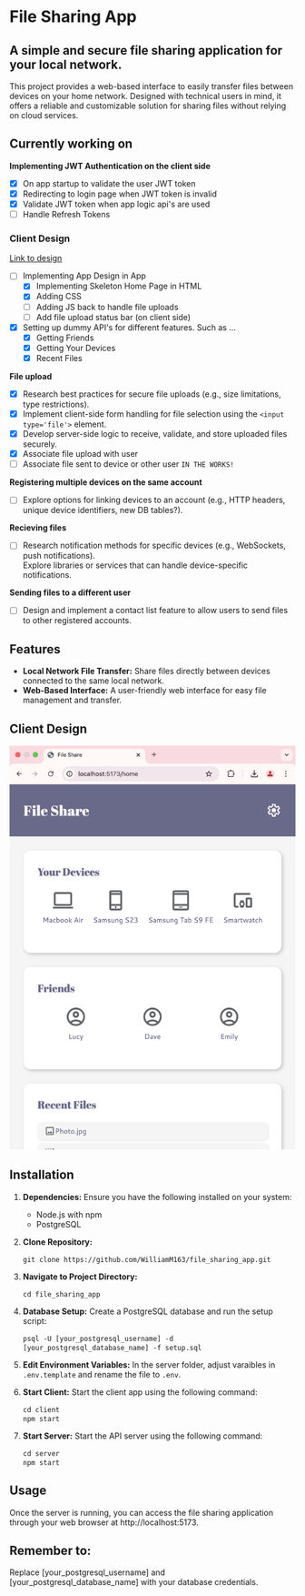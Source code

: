 # File Sharing App
## A simple and secure file sharing application for your local network.
This project provides a web-based interface to easily transfer files between devices on your home network.  Designed with technical users in mind, it offers a reliable and customizable solution for sharing files without relying on cloud services.

## Currently working on
**Implementing JWT Authentication on the client side**
- [x] On app startup to validate the user JWT token
- [x] Redirecting to login page when JWT token is invalid
- [x] Validate JWT token when app logic api's are used
- [ ] Handle Refresh Tokens

### Client Design
[Link to design](./style.png)
- [ ] Implementing App Design in App
  - [x] Implementing Skeleton Home Page in HTML
  - [x] Adding CSS
  - [ ] Adding JS back to handle file uploads
  - [ ] Add file upload status bar (on client side)
- [x] Setting up dummy API's for different features. Such as ...
  - [x] Getting Friends
  - [x] Getting Your Devices
  - [x] Recent Files

**File upload**
- [x] Research best practices for secure file uploads (e.g., size limitations, type restrictions).
- [x] Implement client-side form handling for file selection using the `<input type='file'>` element.
- [x] Develop server-side logic to receive, validate, and store uploaded files securely.
- [x] Associate file upload with user
- [ ] Associate file sent to device or other user `IN THE WORKS!`

**Registering multiple devices on the same account**
- [ ] Explore options for linking devices to an account (e.g., HTTP headers, unique device identifiers, new DB tables?).

**Recieving files**
- [ ] Research notification methods for specific devices (e.g., WebSockets, push notifications).  
    Explore libraries or services that can handle device-specific notifications.

**Sending files to a different user**
- [ ] Design and implement a contact list feature to allow users to send files to other registered accounts.

## Features
- **Local Network File Transfer:** Share files directly between devices connected to the same local network.
- **Web-Based Interface:** A user-friendly web interface for easy file management and transfer.
<!-- - **Secure Connection:** [Mention any security measures implemented, e.g., HTTPS, authentication] -->

## Client Design
![Design File](./style.png)

## Installation
1. **Dependencies:** Ensure you have the following installed on your system:
    - Node.js with npm  
    - PostgreSQL

2. **Clone Repository:**  
    ``` /bin/bash
    git clone https://github.com/WilliamM163/file_sharing_app.git
    ```

3. **Navigate to Project Directory:**  
    ``` /bin/bash
    cd file_sharing_app
    ```

4. **Database Setup:** Create a PostgreSQL database and run the setup script:  
    ``` /bin/bash
    psql -U [your_postgresql_username] -d [your_postgresql_database_name] -f setup.sql
    ```
5. **Edit Environment Variables:**
In the server folder, adjust varaibles in `.env.template` and rename the file to `.env`.

6. **Start Client:** Start the client app using the following command:
    ``` /bin/bash
    cd client
    npm start
    ```

7. **Start Server:** Start the API server using the following command:  
    ``` /bin/bash
    cd server
    npm start
    ```

## Usage
Once the server is running, you can access the file sharing application through your web browser at http://localhost:5173. 

<!-- ## Contributing
Contributions are welcome! Please refer to the CONTRIBUTING.md file for guidelines on how to contribute to this project. -->

## Remember to:
Replace [your_postgresql_username] and [your_postgresql_database_name] with your database credentials.
